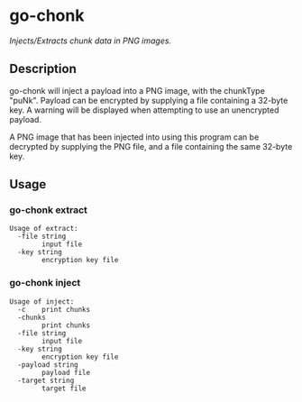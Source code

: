 # go-chonk
*Injects/Extracts chunk data in PNG images.*

## Description

go-chonk will inject a payload into a PNG image, with the chunkType "puNk". Payload can be encrypted by supplying a file containing a 32-byte key. A warning will be displayed when attempting to use an unencrypted payload.

A PNG image that has been injected into using this program can be decrypted by supplying the PNG file, and a file containing the same 32-byte key. 

## Usage

### go-chonk extract
```
Usage of extract:
  -file string
        input file
  -key string
        encryption key file
```

### go-chonk inject
```
Usage of inject:
  -c    print chunks
  -chunks
        print chunks
  -file string
        input file
  -key string
        encryption key file
  -payload string
        payload file
  -target string
        target file
```

